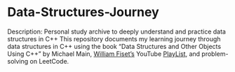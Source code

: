 # Data-Structures-Journey
Description: Personal study archive to deeply understand and practice data structures in C++
This repository documents my learning journey through data structures in C++ using the book “Data Structures and Other Objects Using C++” by Michael Main, [William Fiset’s](https://www.youtube.com/channel/UCD8yeTczadqdARzQUp29PJw) YouTube [PlayList](https://youtube.com/playlist?list=PLDV1Zeh2NRsB6SWUrDFW2RmDotAfPbeHu&si=R2jPpJukFF-622-b), and problem-solving on LeetCode.
